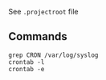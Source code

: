 <!--
 @changed 2020.02.23, 00:51
-->

See `.projectroot` file

## Commands
```shell
grep CRON /var/log/syslog
crontab -l
crontab -e
```
